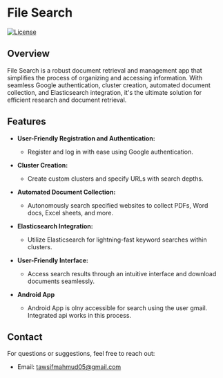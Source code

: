 # File Search

[![License](https://img.shields.io/badge/license-MIT-blue.svg)](LICENSE)

## Overview

File Search is a robust document retrieval and management app that simplifies the process of organizing and accessing information. With seamless Google authentication, cluster creation, automated document collection, and Elasticsearch integration, it's the ultimate solution for efficient research and document retrieval.

## Features

- **User-Friendly Registration and Authentication:**
  - Register and log in with ease using Google authentication.

- **Cluster Creation:**
  - Create custom clusters and specify URLs with search depths.

- **Automated Document Collection:**
  - Autonomously search specified websites to collect PDFs, Word docs, Excel sheets, and more.

- **Elasticsearch Integration:**
  - Utilize Elasticsearch for lightning-fast keyword searches within clusters.

- **User-Friendly Interface:**
  - Access search results through an intuitive interface and download documents seamlessly.
    
- **Android App**
  - Android App is olny accessible for search using the user gmail. Integrated api works in this process.


## Contact

For questions or suggestions, feel free to reach out:

- Email: tawsifmahmud05@gmail.com
